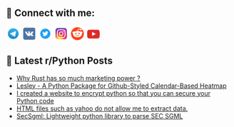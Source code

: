 ## 🔎 Connect with me:
[<img src="https://github.com/bullbesh/bullbesh/blob/main/images/Telegram.png" width="32" height="32" />](https://t.me/bullbesh)
[<img src="https://github.com/bullbesh/bullbesh/blob/main/images/VK.png" width="32" height="32" />](https://vk.com/bullbesh)
[<img src="https://github.com/bullbesh/bullbesh/blob/main/images/Twitter.png" width="32" height="32" />](https://twitter.com/bullbesh1)
[<img src="https://github.com/bullbesh/bullbesh/blob/main/images/Instagram.png" width="32" height="32" />](https://www.instagram.com/bullbesh)
[<img src="https://github.com/bullbesh/bullbesh/blob/main/images/Reddit.png" width="32" height="32" />](https://www.reddit.com/user/bullbesh)
[<img src="https://github.com/bullbesh/bullbesh/blob/main/images/YouTube.png" width="32" height="32" />](https://www.youtube.com/channel/UCtfjRs6uzgq5mfm8S06WTcg)

## 📕 Latest r/Python Posts
<!-- BLOG-POST-LIST:START -->
- [Why Rust has so much marketing power ?](https://www.reddit.com/r/Python/comments/1iebmjp/why_rust_has_so_much_marketing_power/)
- [Lesley - A Python Package for Github-Styled Calendar-Based Heatmap](https://www.reddit.com/r/Python/comments/1iebf22/lesley_a_python_package_for_githubstyled/)
- [I created a website to encrypt python so that you can secure your Python code](https://www.reddit.com/r/Python/comments/1ieabih/i_created_a_website_to_encrypt_python_so_that_you/)
- [HTML files such as yahoo do not allow me to extract data.](https://www.reddit.com/r/Python/comments/1ie9vog/html_files_such_as_yahoo_do_not_allow_me_to/)
- [SecSgml: Lightweight python library to parse SEC SGML](https://www.reddit.com/r/Python/comments/1ie7515/secsgml_lightweight_python_library_to_parse_sec/)
<!-- BLOG-POST-LIST:END -->

